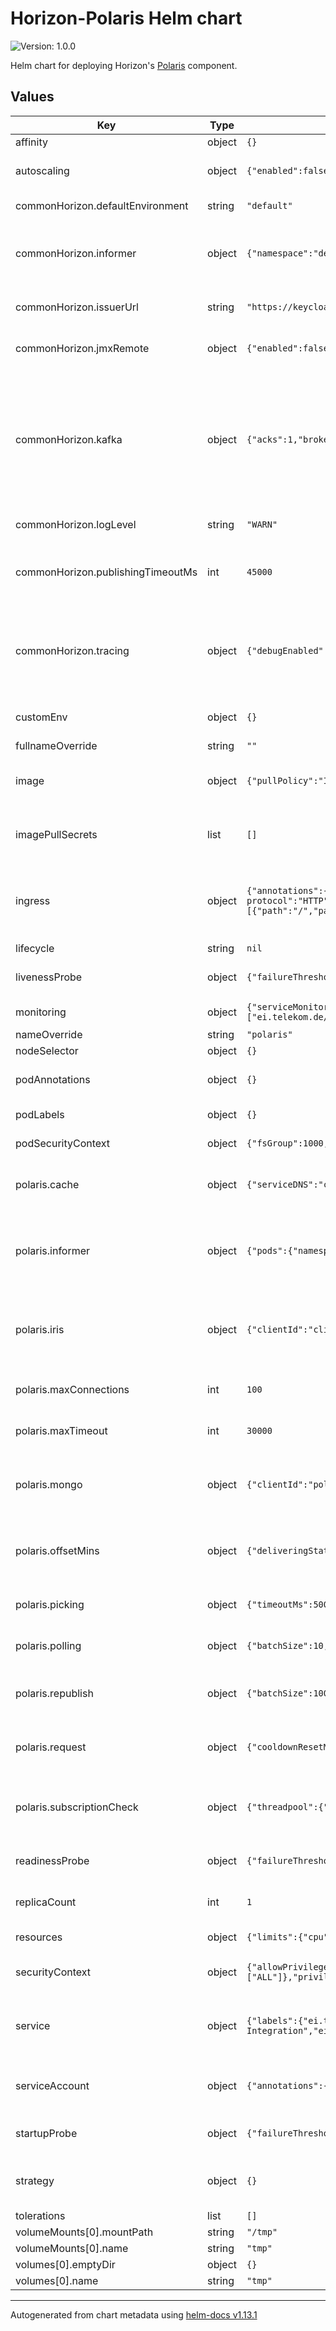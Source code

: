 <!--
Copyright 2024 Deutsche Telekom IT GmbH

SPDX-License-Identifier: Apache-2.0
-->
# Horizon-Polaris Helm chart

![Version: 1.0.0](https://img.shields.io/badge/Version-1.0.0-informational?style=flat-square) 

Helm chart for deploying Horizon's [Polaris](https://github.com/telekom/pubsub-horizon-polaris) component.


## Values

| Key | Type | Default | Description |
|-----|------|---------|-------------|
| affinity | object | `{}` |  |
| autoscaling | object | `{"enabled":false,"maxReplicas":8,"minReplicas":2,"targetCPUUtilizationPercentage":80}` | Horizontal Pod Autoscaler configuration. |
| commonHorizon.defaultEnvironment | string | `"default"` | Sets the default environment. |
| commonHorizon.informer | object | `{"namespace":"default"}` | Specifies namespace for the informer that watches the custom resources. |
| commonHorizon.issuerUrl | string | `"https://keycloak.example.domain.com/auth/realms/example"` | Sets the issuerUrl that is used for authentication. |
| commonHorizon.jmxRemote | object | `{"enabled":false}` | Enables or disables JMX remote configuration. |
| commonHorizon.kafka | object | `{"acks":1,"brokers":"kafka:9092","compression":{"enabled":true,"type":"snappy"},"groupId":"polaris","lingerMs":5}` | Specifies Kafka broker details for common Horizon settings, including broker addresses, groupId, linger time, acknowledgment settings, and compression options. |
| commonHorizon.logLevel | string | `"WARN"` | Sets the log level for general logging. |
| commonHorizon.publishingTimeoutMs | int | `45000` | Sets the timeout duration (in milliseconds) for the publishing process. |
| commonHorizon.tracing | object | `{"debugEnabled":false,"jaegerCollectorBaseUrl":"http://localhost:14268","samplerProbability":"1.0"}` | Configures tracing settings, including debug mode, Jaeger collector base URL, and sampler probability. |
| customEnv | object | `{}` | Custom environment variables |
| fullnameOverride | string | `""` |  |
| image | object | `{"pullPolicy":"IfNotPresent","repository":"example.devops.company.de/internal/example/horizon/develop","tag":"develop"}` | Specifies the image details such as repository, tag, and pull policy. |
| imagePullSecrets | list | `[]` | List of pull secrets that are required for pulling the the container images. |
| ingress | object | `{"annotations":{"kubernetes.io/ingress.class":"nginx","kubernetes.io/tls-acme":"true","nginx.ingress.kubernetes.io/backend-protocol":"HTTP","nginx.ingress.kubernetes.io/force-ssl-redirect":"true"},"className":"","enabled":true,"hosts":[{"host":"chart-example.local","paths":[{"path":"/","pathType":"Prefix"}]}],"tls":[]}` | Specifies whether ingress is enabled, sets the hostname(s) and Ingress annotations. |
| lifecycle | string | `nil` |  |
| livenessProbe | object | `{"failureThreshold":8,"httpGet":{"path":"/actuator/health","port":"actuator"},"initialDelaySeconds":20,"periodSeconds":10}` | Kubernetes Liveness Probe configuration. |
| monitoring | object | `{"serviceMonitor":{"enabled":true,"selector":"selector","targetLabels":["ei.telekom.de/cluster","ei.telekom.de/namespace","ei.telekom.de/product","ei.telekom.de/team","ei.telekom.de/environment","app"]}}` | ServiceMonitor configuration. |
| nameOverride | string | `"polaris"` |  |
| nodeSelector | object | `{}` |  |
| podAnnotations | object | `{}` | Specifies the annotationsfor the pod. |
| podLabels | object | `{}` | Specifies the labels for the pod. |
| podSecurityContext | object | `{"fsGroup":1000,"supplementalGroups":[1000]}` | Security context set for the pod. |
| polaris.cache | object | `{"serviceDNS":"cache"}` | Cache configuration: Define cache service DNS. |
| polaris.informer | object | `{"pods":{"namespace":"default"}}` | Informer namespace: Configuration for the informer, including default namespace. |
| polaris.iris | object | `{"clientId":"clientId","clientSecret":"secret","tokenEndpoint":"irisUrl"}` | Iris configuration: Authentication details for Iris, including the token endpoint, clientId, and client secret. |
| polaris.maxConnections | int | `100` | Max connections: Maximum allowed connections. |
| polaris.maxTimeout | int | `30000` | Max timeout: Maximum timeout duration. |
| polaris.mongo | object | `{"clientId":"polaris","url":"mongodbUrl"}` | Mongo configuration: Set clientId and mongo URL for mongo configuration. |
| polaris.offsetMins | object | `{"deliveringStates":15}` | OffsetMins: Offset duration to adjust the time before considering states as delivered. |
| polaris.picking | object | `{"timeoutMs":5000}` | Picking: Timeout duration for the picking process. |
| polaris.polling | object | `{"batchSize":10,"intervalMs":30000}` | Polling: Configuration for polling mechanism. |
| polaris.republish | object | `{"batchSize":100,"threadpool":{"coreSize":50,"maxSize":50,"queueCapacity":50},"timeoutMs":5000}` | Republish: Configuration for republishing mechanism. |
| polaris.request | object | `{"cooldownResetMins":90,"delayMins":5,"scheduledThreadpool":{"size":50},"successfulStatusCodes":"200,201,202,204"}` | Request: Configuration related to handling requests. |
| polaris.subscriptionCheck | object | `{"threadpool":{"coreSize":50,"maxSize":50,"queueCapacity":50}}` | SubscriptionCheck: Configuration related to subscription checking. |
| readinessProbe | object | `{"failureThreshold":8,"httpGet":{"path":"/actuator/health","port":"actuator"},"initialDelaySeconds":20,"periodSeconds":10}` | Kubernetes Readiness Probe configuration. |
| replicaCount | int | `1` | Sets the number of replicas for the deployment. |
| resources | object | `{"limits":{"cpu":1,"memory":"1Gi"},"requests":{"cpu":"50m","memory":"200Mi"}}` | Resource limits and requests. |
| securityContext | object | `{"allowPrivilegeEscalation":false,"capabilities":{"drop":["ALL"]},"privileged":false,"readOnlyRootFilesystem":true,"runAsGroup":1000,"runAsNonRoot":true,"runAsUser":1000}` | Security context set for the container. |
| service | object | `{"labels":{"ei.telekom.de/cluster":"AWS-Integration","ei.telekom.de/environment":"integration","ei.telekom.de/product":"horizon","ei.telekom.de/team":"pandora"},"port":"http","type":"ClusterIP"}` | Specifies the service type and port as well as the labels for the service. |
| serviceAccount | object | `{"annotations":{},"automount":true,"create":true,"name":""}` | RBAC (Role-Based Access Control) specific configuration. |
| startupProbe | object | `{"failureThreshold":75,"httpGet":{"path":"/actuator/health","port":"actuator"},"initialDelaySeconds":0,"periodSeconds":1}` | Kubernetes Startup Probe configuration. |
| strategy | object | `{}` | Sets the deployment strategy for the deployment. |
| tolerations | list | `[]` |  |
| volumeMounts[0].mountPath | string | `"/tmp"` |  |
| volumeMounts[0].name | string | `"tmp"` |  |
| volumes[0].emptyDir | object | `{}` |  |
| volumes[0].name | string | `"tmp"` |  |

----------------------------------------------
Autogenerated from chart metadata using [helm-docs v1.13.1](https://github.com/norwoodj/helm-docs/releases/v1.13.1)
